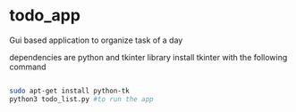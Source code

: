 # todo_app
Gui based application to organize task of a day

dependencies are python and tkinter library
install tkinter with the following command
```Bash

sudo apt-get install python-tk
python3 todo_list.py #to run the app

```

